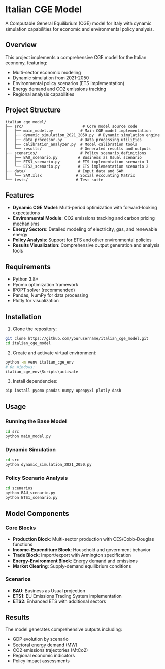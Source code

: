 # Italian CGE Model

A Computable General Equilibrium (CGE) model for Italy with dynamic simulation capabilities for economic and environmental policy analysis.

## Overview

This project implements a comprehensive CGE model for the Italian economy, featuring:
- Multi-sector economic modeling
- Dynamic simulation from 2021-2050
- Environmental policy scenarios (ETS implementation)
- Energy demand and CO2 emissions tracking
- Regional analysis capabilities

## Project Structure

```
italian_cge_model/
├── src/                          # Core model source code
│   ├── main_model.py            # Main CGE model implementation
│   ├── dynamic_simulation_2021_2050.py  # Dynamic simulation engine
│   ├── data_processor.py        # Data processing utilities
│   ├── calibration_analyzer.py  # Model calibration tools
│   └── results/                 # Generated results and outputs
├── scenarios/                   # Policy scenario definitions
│   ├── BAU_scenario.py         # Business as Usual scenario
│   ├── ETS1_scenario.py        # ETS implementation scenario 1
│   └── ETS2_scenario.py        # ETS implementation scenario 2
├── data/                       # Input data and SAM
│   └── SAM.xlsx               # Social Accounting Matrix
└── tests/                     # Test suite

```

## Features

- **Dynamic CGE Model**: Multi-period optimization with forward-looking expectations
- **Environmental Module**: CO2 emissions tracking and carbon pricing mechanisms
- **Energy Sectors**: Detailed modeling of electricity, gas, and renewable energy
- **Policy Analysis**: Support for ETS and other environmental policies
- **Results Visualization**: Comprehensive output generation and analysis tools

## Requirements

- Python 3.8+
- Pyomo optimization framework
- IPOPT solver (recommended)
- Pandas, NumPy for data processing
- Plotly for visualization

## Installation

1. Clone the repository:
```bash
git clone https://github.com/yourusername/italian_cge_model.git
cd italian_cge_model
```

2. Create and activate virtual environment:
```bash
python -m venv italian_cge_env
# On Windows:
italian_cge_env\Scripts\activate
```

3. Install dependencies:
```bash
pip install pyomo pandas numpy openpyxl plotly dash
```

## Usage

### Running the Base Model
```bash
cd src
python main_model.py
```

### Dynamic Simulation
```bash
cd src
python dynamic_simulation_2021_2050.py
```

### Policy Scenario Analysis
```bash
cd scenarios
python BAU_scenario.py
python ETS1_scenario.py
```

## Model Components

### Core Blocks
- **Production Block**: Multi-sector production with CES/Cobb-Douglas functions
- **Income-Expenditure Block**: Household and government behavior
- **Trade Block**: Import/export with Armington specification
- **Energy-Environment Block**: Energy demand and emissions
- **Market Clearing**: Supply-demand equilibrium conditions

### Scenarios
- **BAU**: Business as Usual projection
- **ETS1**: EU Emissions Trading System implementation
- **ETS2**: Enhanced ETS with additional sectors

## Results

The model generates comprehensive outputs including:
- GDP evolution by scenario
- Sectoral energy demand (MW)
- CO2 emissions trajectories (MtCo2)
- Regional economic indicators
- Policy impact assessments


